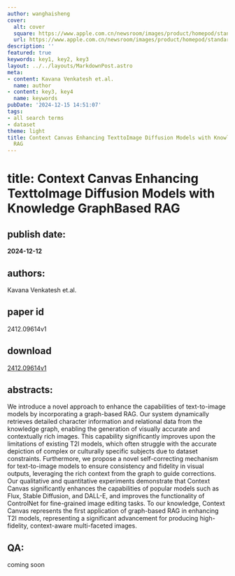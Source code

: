 ```yaml
---
author: wanghaisheng
cover:
  alt: cover
  square: https://www.apple.com.cn/newsroom/images/product/homepod/standard/Apple-HomePod-hero-230118_big.jpg.large_2x.jpg
  url: https://www.apple.com.cn/newsroom/images/product/homepod/standard/Apple-HomePod-hero-230118_big.jpg.large_2x.jpg
description: ''
featured: true
keywords: key1, key2, key3
layout: ../../layouts/MarkdownPost.astro
meta:
- content: Kavana Venkatesh et.al.
  name: author
- content: key3, key4
  name: keywords
pubDate: '2024-12-15 14:51:07'
tags:
- all search terms
- dataset
theme: light
title: Context Canvas Enhancing TexttoImage Diffusion Models with Knowledge GraphBased
  RAG
---
```


# title: Context Canvas Enhancing TexttoImage Diffusion Models with Knowledge GraphBased RAG 
## publish date: 
**2024-12-12** 
## authors: 
  Kavana Venkatesh et.al. 
## paper id
2412.09614v1
## download
[2412.09614v1](http://arxiv.org/abs/2412.09614v1)
## abstracts:
We introduce a novel approach to enhance the capabilities of text-to-image models by incorporating a graph-based RAG. Our system dynamically retrieves detailed character information and relational data from the knowledge graph, enabling the generation of visually accurate and contextually rich images. This capability significantly improves upon the limitations of existing T2I models, which often struggle with the accurate depiction of complex or culturally specific subjects due to dataset constraints. Furthermore, we propose a novel self-correcting mechanism for text-to-image models to ensure consistency and fidelity in visual outputs, leveraging the rich context from the graph to guide corrections. Our qualitative and quantitative experiments demonstrate that Context Canvas significantly enhances the capabilities of popular models such as Flux, Stable Diffusion, and DALL-E, and improves the functionality of ControlNet for fine-grained image editing tasks. To our knowledge, Context Canvas represents the first application of graph-based RAG in enhancing T2I models, representing a significant advancement for producing high-fidelity, context-aware multi-faceted images.
## QA:
coming soon
